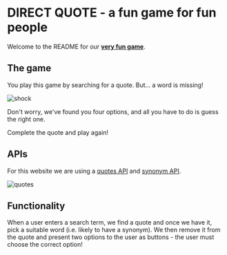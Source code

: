 # DIRECT QUOTE - a fun game for fun people

Welcome to the README for our [**very fun game**](https://fac19.github.io/hjrv-week2/).

## The game

You play this game by searching for a quote. But... a word is missing!

![shock](https://media.giphy.com/media/3oEjHKvjqt5pssL99C/giphy.gif)

Don't worry, we've found you four options, and all you have to do is guess the right one.

Complete the quote and play again!

## APIs

For this website we are using a [quotes API](https://quotes.rest/) and [synonym API](https://www.wordsapi.com/docs/).

![quotes](https://media.giphy.com/media/ToMjGpuCdMbNmol1HBm/giphy.gif)

## Functionality

When a user enters a search term, we find a quote and once we have it, pick a suitable word (i.e. likely to have a synonym). We then remove it from the quote and present two options to the user as buttons - the user must choose the correct option!
